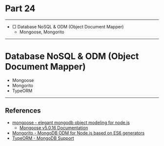 # Part 24

---

* ▢ Database NoSQL & ODM (Object Document Mapper)
  * Mongoose, Mongorito

---

# Database NoSQL & ODM (Object Document Mapper)

* Mongoose
* Mongorito
* TypeORM

---

## References

* [mongoose - elegant mongodb object modeling for node.js](http://mongoosejs.com)
  * [Mongoose v5.0.16 Documentation](http://mongoosejs.com/docs/guide.html)
* [Mongorito - MongoDB ODM for Node.js based on ES6 generators](http://mongorito.com)
* [TypeORM - MongoDB Support](http://typeorm.io/#/mongodb)
